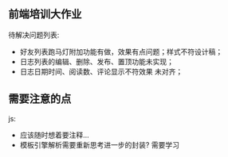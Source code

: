 ## 前端培训大作业

待解决问题列表:

- 好友列表跑马灯附加功能有做，效果有点问题；样式不符设计稿；
- 日志列表的编辑、删除、发布、置顶功能未实现；
- 日志日期时间、阅读数、评论显示不符效果 未对齐；

## 需要注意的点

js:

- 应该随时想着要注释...
- 模板引擎解析需要重新思考进一步的封装? 需要学习